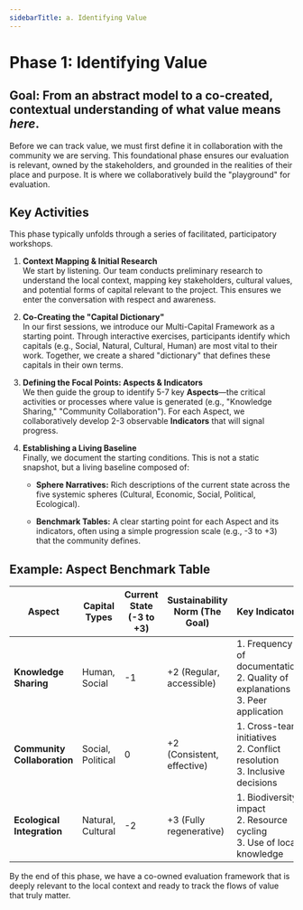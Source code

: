 ```yaml
---
sidebarTitle: a. Identifying Value
---
```


# **Phase 1: Identifying Value**

## **Goal: From an abstract model to a co-created, contextual understanding of what value means _here_.**

Before we can track value, we must first define it in collaboration with the community we are serving. This foundational phase ensures our evaluation is relevant, owned by the stakeholders, and grounded in the realities of their place and purpose. It is where we collaboratively build the "playground" for evaluation.

## **Key Activities**

This phase typically unfolds through a series of facilitated, participatory workshops.

1. **Context Mapping & Initial Research**  
    We start by listening. Our team conducts preliminary research to understand the local context, mapping key stakeholders, cultural values, and potential forms of capital relevant to the project. This ensures we enter the conversation with respect and awareness.
    
2. **Co-Creating the "Capital Dictionary"**  
    In our first sessions, we introduce our Multi-Capital Framework as a starting point. Through interactive exercises, participants identify which capitals (e.g., Social, Natural, Cultural, Human) are most vital to their work. Together, we create a shared "dictionary" that defines these capitals in their own terms.
    
3. **Defining the Focal Points: Aspects & Indicators**  
    We then guide the group to identify 5-7 key **Aspects**—the critical activities or processes where value is generated (e.g., "Knowledge Sharing," "Community Collaboration"). For each Aspect, we collaboratively develop 2-3 observable **Indicators** that will signal progress.
    
4. **Establishing a Living Baseline**  
    Finally, we document the starting conditions. This is not a static snapshot, but a living baseline composed of:
    
    - **Sphere Narratives:** Rich descriptions of the current state across the five systemic spheres (Cultural, Economic, Social, Political, Ecological).
        
    - **Benchmark Tables:** A clear starting point for each Aspect and its indicators, often using a simple progression scale (e.g., -3 to +3) that the community defines.
        
## **Example: Aspect Benchmark Table**

|Aspect|Capital Types|Current State (-3 to +3)|Sustainability Norm (The Goal)|Key Indicators|
|---|---|---|---|---|
|**Knowledge Sharing**|Human, Social|-1|+2 (Regular, accessible)|1. Frequency of documentation  <br>2. Quality of explanations  <br>3. Peer application|
|**Community Collaboration**|Social, Political|0|+2 (Consistent, effective)|1. Cross-team initiatives  <br>2. Conflict resolution  <br>3. Inclusive decisions|
|**Ecological Integration**|Natural, Cultural|-2|+3 (Fully regenerative)|1. Biodiversity impact  <br>2. Resource cycling  <br>3. Use of local knowledge|

By the end of this phase, we have a co-owned evaluation framework that is deeply relevant to the local context and ready to track the flows of value that truly matter.

